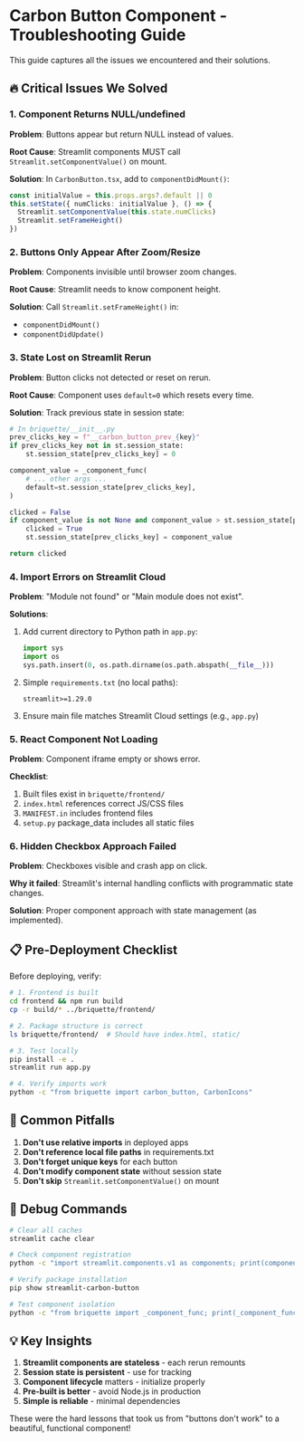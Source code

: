 # Carbon Button Component - Troubleshooting Guide

This guide captures all the issues we encountered and their solutions.

## 🔥 Critical Issues We Solved

### 1. **Component Returns NULL/undefined**

**Problem**: Buttons appear but return NULL instead of values.

**Root Cause**: Streamlit components MUST call `Streamlit.setComponentValue()` on mount.

**Solution**: In `CarbonButton.tsx`, add to `componentDidMount()`:
```typescript
const initialValue = this.props.args?.default || 0
this.setState({ numClicks: initialValue }, () => {
  Streamlit.setComponentValue(this.state.numClicks)
  Streamlit.setFrameHeight()
})
```

### 2. **Buttons Only Appear After Zoom/Resize**

**Problem**: Components invisible until browser zoom changes.

**Root Cause**: Streamlit needs to know component height.

**Solution**: Call `Streamlit.setFrameHeight()` in:
- `componentDidMount()`
- `componentDidUpdate()`

### 3. **State Lost on Streamlit Rerun**

**Problem**: Button clicks not detected or reset on rerun.

**Root Cause**: Component uses `default=0` which resets every time.

**Solution**: Track previous state in session state:
```python
# In briquette/__init__.py
prev_clicks_key = f"__carbon_button_prev_{key}"
if prev_clicks_key not in st.session_state:
    st.session_state[prev_clicks_key] = 0

component_value = _component_func(
    # ... other args ...
    default=st.session_state[prev_clicks_key],
)

clicked = False
if component_value is not None and component_value > st.session_state[prev_clicks_key]:
    clicked = True
    st.session_state[prev_clicks_key] = component_value

return clicked
```

### 4. **Import Errors on Streamlit Cloud**

**Problem**: "Module not found" or "Main module does not exist".

**Solutions**:
1. Add current directory to Python path in `app.py`:
   ```python
   import sys
   import os
   sys.path.insert(0, os.path.dirname(os.path.abspath(__file__)))
   ```

2. Simple `requirements.txt` (no local paths):
   ```
   streamlit>=1.29.0
   ```

3. Ensure main file matches Streamlit Cloud settings (e.g., `app.py`)

### 5. **React Component Not Loading**

**Problem**: Component iframe empty or shows error.

**Checklist**:
1. Built files exist in `briquette/frontend/`
2. `index.html` references correct JS/CSS files
3. `MANIFEST.in` includes frontend files
4. `setup.py` package_data includes all static files

### 6. **Hidden Checkbox Approach Failed**

**Problem**: Checkboxes visible and crash app on click.

**Why it failed**: Streamlit's internal handling conflicts with programmatic state changes.

**Solution**: Proper component approach with state management (as implemented).

## 📋 Pre-Deployment Checklist

Before deploying, verify:

```bash
# 1. Frontend is built
cd frontend && npm run build
cp -r build/* ../briquette/frontend/

# 2. Package structure is correct
ls briquette/frontend/  # Should have index.html, static/

# 3. Test locally
pip install -e .
streamlit run app.py

# 4. Verify imports work
python -c "from briquette import carbon_button, CarbonIcons"
```

## 🚫 Common Pitfalls

1. **Don't use relative imports** in deployed apps
2. **Don't reference local file paths** in requirements.txt
3. **Don't forget unique keys** for each button
4. **Don't modify component state** without session state
5. **Don't skip** `Streamlit.setComponentValue()` on mount

## 🔧 Debug Commands

```bash
# Clear all caches
streamlit cache clear

# Check component registration
python -c "import streamlit.components.v1 as components; print(components)"

# Verify package installation
pip show streamlit-carbon-button

# Test component isolation
python -c "from briquette import _component_func; print(_component_func)"
```

## 💡 Key Insights

1. **Streamlit components are stateless** - each rerun remounts
2. **Session state is persistent** - use for tracking
3. **Component lifecycle** matters - initialize properly
4. **Pre-built is better** - avoid Node.js in production
5. **Simple is reliable** - minimal dependencies

These were the hard lessons that took us from "buttons don't work" to a beautiful, functional component!